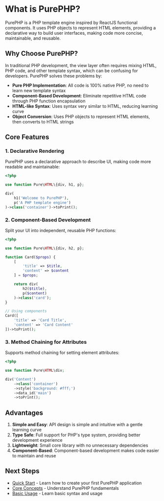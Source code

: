 # What is PurePHP?

PurePHP is a PHP template engine inspired by ReactJS functional components. It uses PHP objects to represent HTML elements, providing a declarative way to build user interfaces, making code more concise, maintainable, and reusable.

## Why Choose PurePHP?

In traditional PHP development, the view layer often requires mixing HTML, PHP code, and other template syntax, which can be confusing for developers. PurePHP solves these problems by:

- **Pure PHP Implementation**: All code is 100% native PHP, no need to learn new template syntax
- **Component-Based Development**: Eliminate repetitive HTML code through PHP function encapsulation
- **HTML-like Syntax**: Uses syntax very similar to HTML, reducing learning curve
- **Object Conversion**: Uses PHP objects to represent HTML elements, then converts to HTML strings

## Core Features

### 1. Declarative Rendering

PurePHP uses a declarative approach to describe UI, making code more readable and maintainable:

```php
<?php

use function Pure\HTML\{div, h1, p};

div(
    h1('Welcome to PurePHP'),
    p('A PHP template engine')
)->class('container')->toPrint();
```

### 2. Component-Based Development

Split your UI into independent, reusable PHP functions:

```php
<?php

use function Pure\HTML\{div, h2, p};

function Card($props) {
    [
        'title' => $title,
        'content' => $content
    ] = $props;

    return div(
        h2($title),
        p($content)
    )->class('card');
}

// Using components
Card([
    'title' => 'Card Title',
    'content' => 'Card Content'
])->toPrint();
```

### 3. Method Chaining for Attributes

Supports method chaining for setting element attributes:

```php
<?php

use function Pure\HTML\div;

div('Content')
    ->class('container')
    ->style('background: #fff;')
    ->data_id('main')
    ->toPrint();
```

## Advantages

1. **Simple and Easy**: API design is simple and intuitive with a gentle learning curve
2. **Type Safe**: Full support for PHP's type system, providing better development experience
3. **Lightweight**: Small core library with no unnecessary dependencies
4. **Component-Based**: Component-based development makes code easier to maintain and reuse

## Next Steps

- [Quick Start](/guide/getting-started) - Learn how to create your first PurePHP application
- [Core Concepts](/guide/concepts) - Understand PurePHP fundamentals
- [Basic Usage](/guide/basic-usage) - Learn basic syntax and usage
